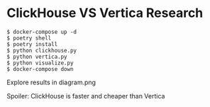 # ClickHouse VS Vertica Research

```shell
$ docker-compose up -d
$ poetry shell
$ poetry install
$ python clickhouse.py
$ python vertica.py
$ python visualize.py
$ docker-compose down
```
Explore results in diagram.png

Spoiler: ClickHouse is faster and cheaper than Vertica
